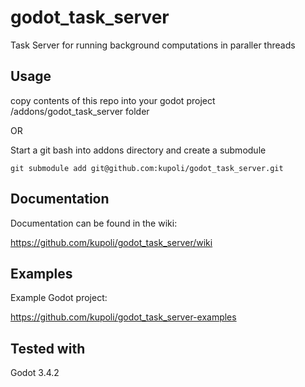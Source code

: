 # godot_task_server
Task Server for running background computations in paraller threads

## Usage
copy contents of this repo into your godot project /addons/godot_task_server folder

OR

Start a git bash into addons directory and create a submodule
```
git submodule add git@github.com:kupoli/godot_task_server.git
```

## Documentation

Documentation can be found in the wiki:

https://github.com/kupoli/godot_task_server/wiki

## Examples

Example Godot project:

https://github.com/kupoli/godot_task_server-examples


## Tested with

Godot 3.4.2
